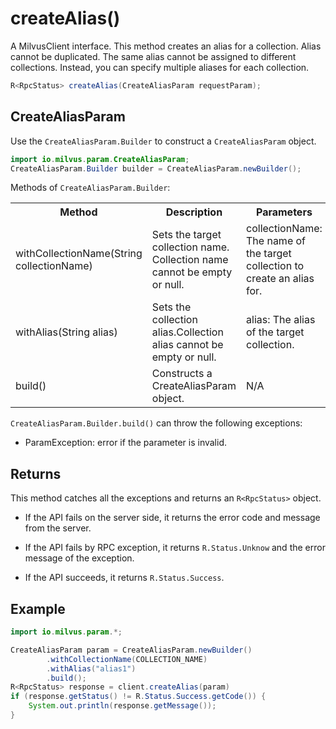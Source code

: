 # createAlias()

A MilvusClient interface. This method creates an alias for a collection. Alias cannot be duplicated. The same alias cannot be assigned to different collections. Instead, you can specify multiple aliases for each collection.

```java
R<RpcStatus> createAlias(CreateAliasParam requestParam);
```

## CreateAliasParam

Use the `CreateAliasParam.Builder` to construct a `CreateAliasParam` object.

```java
import io.milvus.param.CreateAliasParam;
CreateAliasParam.Builder builder = CreateAliasParam.newBuilder();
```

Methods of `CreateAliasParam.Builder`:

<table>
    <tr>
        <th>Method</th>
        <th>Description</th>
        <th>Parameters</th>
    </tr>
    <tr>
        <td>withCollectionName(String collectionName)</td>
        <td>Sets the target collection name. Collection name cannot be empty or null.</td>
        <td>collectionName: The name of the target collection to create an alias for.</td>
    </tr>
    <tr>
        <td>withAlias(String alias)</td>
        <td>Sets the collection alias.Collection alias cannot be empty or null.</td>
        <td>alias: The alias of the target collection.</td>
    </tr>
    <tr>
        <td>build()</td>
        <td>Constructs a CreateAliasParam object.</td>
        <td>N/A</td>
    </tr>
</table>

`CreateAliasParam.Builder.build()` can throw the following exceptions:

- ParamException: error if the parameter is invalid.

## Returns

This method catches all the exceptions and returns an `R<RpcStatus>` object.

- If the API fails on the server side, it returns the error code and message from the server.

- If the API fails by RPC exception, it returns `R.Status.Unknow` and the error message of the exception.

- If the API succeeds, it returns `R.Status.Success`.

## Example

```java
import io.milvus.param.*;

CreateAliasParam param = CreateAliasParam.newBuilder()
        .withCollectionName(COLLECTION_NAME)
        .withAlias("alias1")
        .build();
R<RpcStatus> response = client.createAlias(param)
if (response.getStatus() != R.Status.Success.getCode()) {
    System.out.println(response.getMessage());
}
```
